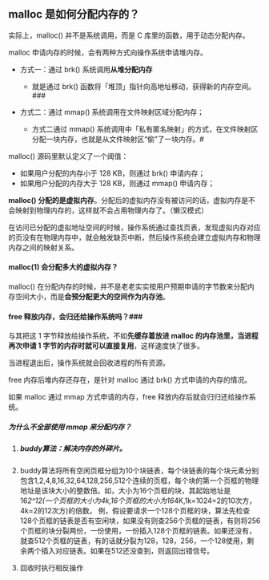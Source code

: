 ## malloc 是如何分配内存的？

实际上，malloc() 并不是系统调用，而是 C 库里的函数，用于动态分配内存。

malloc 申请内存的时候，会有两种方式向操作系统申请堆内存。

- 方式一：通过 brk() 系统调用**从堆分配内存**
  - 就是通过 brk() 函数将「堆顶」指针向高地址移动，获得新的内存空间。###

- 方式二：通过 mmap() 系统调用在文件映射区域分配内存；
  - 方式二通过 mmap() 系统调用中「私有匿名映射」的方式，在文件映射区分配一块内存，也就是从文件映射区“偷”了一块内存。#

malloc() 源码里默认定义了一个阈值：

- 如果用户分配的内存小于 128 KB，则通过 brk() 申请内存；
- 如果用户分配的内存大于 128 KB，则通过 mmap() 申请内存；

**malloc() 分配的是虚拟内存**。分配后的虚拟内存没有被访问的话，虚拟内存是不会映射到物理内存的，这样就不会占用物理内存了。（懒汉模式）

在访问已分配的虚拟地址空间的时候，操作系统通过查找页表，发现虚拟内存对应的页没有在物理内存中，就会触发缺页中断，然后操作系统会建立虚拟内存和物理内存之间的映射关系。

#### malloc(1) 会分配多大的虚拟内存？

malloc() 在分配内存的时候，并不是老老实实按用户预期申请的字节数来分配内存空间大小，而是**会预分配更大的空间作为内存池**。

#### free 释放内存，会归还给操作系统吗？###

与其把这 1 字节释放给操作系统，不如**先缓存着放进 malloc 的内存池里，当进程再次申请 1 字节的内存时就可以直接复用**，这样速度快了很多。

当进程退出后，操作系统就会回收进程的所有资源。

 free 内存后堆内存还存在，是针对 malloc 通过 brk() 方式申请的内存的情况。

如果 malloc 通过 mmap 方式申请的内存，free 释放内存后就会归归还给操作系统。

##### 为什么不全部使用 mmap 来分配内存？

1. ##### buddy算法：解决内存的外碎片。

2. buddy算法将所有空闲页框分组为10个块链表，每个块链表的每个块元素分别包含1,2,4,8,16,32,64,128,256,512个连续的页框，每个块的第一个页框的物理地址是该块大小的整数倍。如，大小为16个页框的块，其起始地址是16*2^12(一个页框的大小为4k,16个页框的大小为16*4K,1k=1024=2的10次方，4k=2的12次方)的倍数。
   例，假设要请求一个128个页框的块，算法先检查128个页框的链表是否有空闲块，如果没有则查256个页框的链表，有则将256个页框的块分裂两份，一份使用，一份插入128个页框的链表。如果还没有，就查512个页框的链表，有的话就分裂为128，128，256，一个128使用，剩余两个插入对应链表。如果在512还没查到，则返回出错信号。

3. 回收时执行相反操作